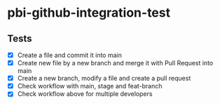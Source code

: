 # pbi-github-integration-test

## Tests
- [x] Create a file and commit it into main
- [x] Create new file by a new branch and merge it with Pull Request into main
- [x] Create a new branch, modify a file and create a pull request
- [x] Check workflow with main, stage and feat-branch
- [x] Check workflow above for multiple developers
